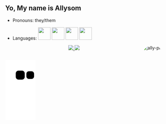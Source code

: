 ## Yo, My name is Allysom


          
- Pronouns: they/them

- Languages:   <img width="40" height="40" src="https://cdn.jsdelivr.net/gh/devicons/devicon/icons/php/php-original.svg" /> 
               <img width="40" height="40" src="https://cdn.jsdelivr.net/gh/devicons/devicon/icons/react/react-original.svg" />
               <img width="40" height="40" src="https://cdn.jsdelivr.net/gh/devicons/devicon/icons/nodejs/nodejs-original-wordmark.svg" />
               <img width="40" height="40" src="https://cdn.jsdelivr.net/gh/devicons/devicon/icons/javascript/javascript-original.svg" />
          
          
          
                   

<div align="center">
  <a href="https://github.com/AllysomFernando">
  <img height="180em" src="https://github-readme-stats.vercel.app/api?username=AllysomFernando&show_icons=true&theme=tokyonight&include_all_commits=true&count_private=true"/>
    <img height="180em" src="https://github-readme-stats.vercel.app/api/top-langs/?username=AllysomFernando&layout=compact&langs_count=7&theme=tokyonight"/>
   <img align="right" alt="ally-pic" height="150" style="border-radius:50px;" src="https://64.media.tumblr.com/c04adff246884148742620aafea5d7f5/0faca17eb1786652-82/s1280x1920/6c3fa91cf87c1e0acbea6f07e33ee0cf668882ea.gifv">
</div>

  

</div>

##
![Snake animation](https://github.com/AllysomFernando/AllysomFernando/blob/output/github-contribution-grid-snake.svg)
